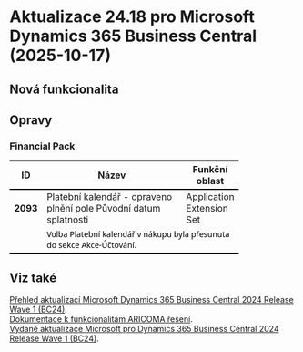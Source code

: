 ﻿# Aktualizace 24.18 pro Microsoft Dynamics 365 Business Central (2025-10-17)

## Nová funkcionalita

## Opravy

### Financial Pack
<table style="width:80%"><tr><th style="width:8%">ID</th><th style="width:70%">Název</th><th style="width:22%">Funkční oblast</th></tr>
<tr>
        <td style="border-top: 2px solid #000;"><b>2093</b></td>
        <td style="border-top: 2px solid #000;">Platební kalendář - opraveno plnění pole Původní datum splatnosti</td>
        <td style="border-top: 2px solid #000;">Application Extension Set</td>
        </tr><tr>
            <td style="border-bottom: 2px solid #000;"></td>
            <td style="border-bottom: 2px solid #000;" colspan="2"><div><span style="font-size:10.5pt;font-family:&quot;Segoe UI&quot;,sans-serif;color:black;background:white;">Volba Platební kalendář v nákupu byla přesunuta do sekce
Akce-Účtování.</span><br> </div></td>
            </tr> </table>

## Viz také 

[Přehled aktualizací Microsoft Dynamics 365 Business Central 2024 Release Wave 1 (BC24)](Updates-bc24.md).  
[Dokumentace k funkcionalitám ARICOMA řešení](https://www.aricoma.com/docs/cs-cz/dynamics365/business-central/Solutions/solutions.html).    
[Vydané aktualizace Microsoft pro Dynamics 365 Business Central 2024 Release Wave 1 (BC24)](https://learn.microsoft.com/en-us/dynamics365/business-central/dev-itpro/whatsnew/whatsnew-update-24-1). 

